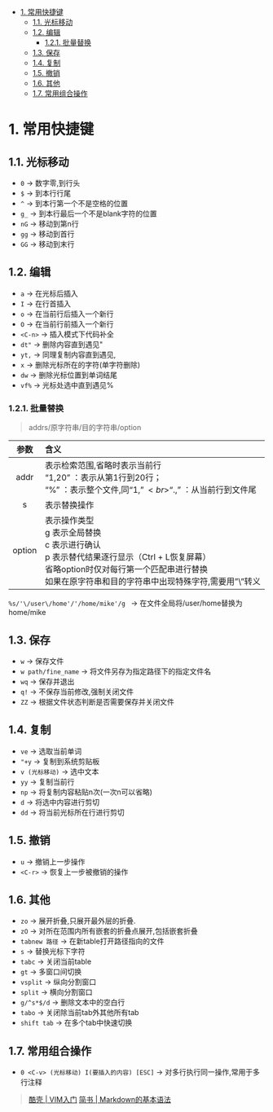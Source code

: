 <!-- TOC -->

- [1. 常用快捷键](#1-常用快捷键)
  - [1.1. 光标移动](#11-光标移动)
  - [1.2. 编辑](#12-编辑)
    - [1.2.1. 批量替换](#121-批量替换)
  - [1.3. 保存](#13-保存)
  - [1.4. 复制](#14-复制)
  - [1.5. 撤销](#15-撤销)
  - [1.6. 其他](#16-其他)
  - [1.7. 常用组合操作](#17-常用组合操作)

<!-- /TOC -->
# 1. 常用快捷键
## 1.1. 光标移动
* `0` → 数字零,到行头
* `$` → 到本行行尾
* `^` → 到本行第一个不是空格的位置
* `g_` → 到本行最后一个不是blank字符的位置
* `nG` → 移动到第n行
* `gg` → 移动到首行
* `GG` → 移动到末行

## 1.2. 编辑
* `a` → 在光标后插入
* `I` → 在行首插入
* `o` → 在当前行后插入一个新行
* `O` → 在当前行前插入一个新行
* `<C-n>` → 插入模式下代码补全
* `dt"` → 删除内容直到遇见"
* `yt,` → 同理复制内容直到遇见,
* `x` → 删除光标所在的字符(单字符删除)
* `dw` → 删除光标位置到单词结尾
* `vf%` → 光标处选中直到遇见%
### 1.2.1. 批量替换
> addrs/原字符串/目的字符串/option

参数|含义
:-:|:-
addr|表示检索范围,省略时表示当前行<br>“1,20” ：表示从第1行到20行；<br>“%” ：表示整个文件,同“1,$”<br>“. ,$” ：从当前行到文件尾
s|表示替换操作
option|表示操作类型<br>g 表示全局替换 <br>c 表示进行确认<br>p 表示替代结果逐行显示（Ctrl + L恢复屏幕）<br>省略option时仅对每行第一个匹配串进行替换<br>如果在原字符串和目的字符串中出现特殊字符,需要用”\”转义

`%s/'\/user\/home'/'/home/mike'/g ` → 在文件全局将/user/home替换为home/mike

## 1.3. 保存
* `w` → 保存文件
* `w path/fine_name` → 将文件另存为指定路径下的指定文件名
* `wq` → 保存并退出
* `q!` → 不保存当前修改,强制关闭文件
* `ZZ` → 根据文件状态判断是否需要保存并关闭文件

## 1.4. 复制
* `ve` → 选取当前单词
* `"+y` → 复制到系统剪贴板
* `v (光标移动)` → 选中文本
* `yy` → 复制当前行
* `np` → 将复制内容粘贴n次(一次n可以省略)
* `d` → 将选中内容进行剪切
* `dd` → 将当前光标所在行进行剪切

## 1.5. 撤销
* `u` → 撤销上一步操作
* `<C-r>` → 恢复上一步被撤销的操作

## 1.6. 其他
* `zo` → 展开折叠,只展开最外层的折叠.
* `zO` → 对所在范围内所有嵌套的折叠点展开,包括嵌套折叠
* `tabnew 路径` → 在新table打开路径指向的文件
* `s` → 替换光标下字符
* `tabc` → 关闭当前table
* `gt` → 多窗口间切换
* `vsplit` → 纵向分割窗口
* `split` → 横向分割窗口
* `g/^s*$/d` → 删除文本中的空白行
* `tabo` → 关闭除当前tab外其他所有tab
* `shift tab` → 在多个tab中快速切换

## 1.7. 常用组合操作
* `0 <C-v> (光标移动) I(要插入的内容) [ESC]`  → 对多行执行同一操作,常用于多行注释

> [酷壳 | VIM入门](https://coolshell.cn/articles/5426.html)
> [简书 | Markdown的基本语法](https://www.jianshu.com/p/250e36bb5690)
